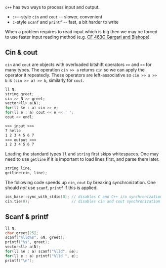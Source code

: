 
`c++` has two ways to process input and output.

* `c++`-style `cin` and `cout` -- slower, convenient
* `c`-style `scanf` and `printf` -- fast, a bit harder to write

When a problem requires to read input which is big then we may be forced to use faster input reading method (e.g. [CF 463C Gargari and Bishops](https://codeforces.com/problemset/problem/463/C)).

## Cin & cout

`cin` and `cout` are objects with overloaded bitshift operators `>>` and `<<` for many types.
The operation `cin >> a` returns `cin` so we can apply the operator it repeatedly.
These operators are left-associative so `cin >> a >> b` is `(cin >> a) >> b`, similarly for `cout`.

<div class="multicols">
<div class="col50">

```cpp
ll N;
string greet;
cin >> N >> greet;
vector<ll> a(N);
for(ll &e : a) cin >> e;
for(ll e : a) cout << e << ' ';
cout << endl;
```

</div>
<div class="col50">

```txt
>>> input >>>
7 hello
1 2 3 4 5 6 7
<<< output <<<
1 2 3 4 5 6 7 
```

</div>
</div>

Loading the standard types `ll` and `string` first skips whitespaces.
One may need to use `getline` if it is important to load lines first, and parse them later.

```cpp
string line;
getline(cin, line);
```


The following code speeds up `cin`, `cout` by breaking synchronization.
One should *not* use `scanf`, `printf` if this is applied.

```cpp
ios_base::sync_with_stdio(0); // disables C and C++ i/o synchronization
cin.tie(0);                   // disables cin and cout synchronization
```

## Scanf & printf

```cpp
ll N;
char greet[25];
scanf("%lld%s", &N, greet);
printf("%s", greet);
vector<ll> a(N);
for(ll &e : a) scanf("%lld", &e);
for(ll e : a) printf("%lld ", e);
printf("\n");
```
